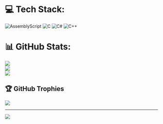 
# 💻 Tech Stack:
![AssemblyScript](https://img.shields.io/badge/assembly%20script-%23000000.svg?style=for-the-badge&logo=assemblyscript&logoColor=white) ![C](https://img.shields.io/badge/c-%2300599C.svg?style=for-the-badge&logo=c&logoColor=white) ![C#](https://img.shields.io/badge/c%23-%23239120.svg?style=for-the-badge&logo=csharp&logoColor=white) ![C++](https://img.shields.io/badge/c++-%2300599C.svg?style=for-the-badge&logo=c%2B%2B&logoColor=white)
# 📊 GitHub Stats:
![](https://github-readme-stats.vercel.app/api?username=VersaNexusIX&theme=dark&hide_border=false&include_all_commits=false&count_private=false)<br/>
![](https://nirzak-streak-stats.vercel.app/?user=VersaNexusIX&theme=dark&hide_border=false)<br/>
![](https://github-readme-stats.vercel.app/api/top-langs/?username=VersaNexusIX&theme=dark&hide_border=false&include_all_commits=false&count_private=false&layout=compact)

## 🏆 GitHub Trophies
![](https://github-profile-trophy.vercel.app/?username=VersaNexusIX&theme=radical&no-frame=false&no-bg=true&margin-w=4)

---
[![](https://visitcount.itsvg.in/api?id=VersaNexusIX&icon=0&color=0)](https://visitcount.itsvg.in)

<!-- Proudly created with GPRM ( https://gprm.itsvg.in ) -->
